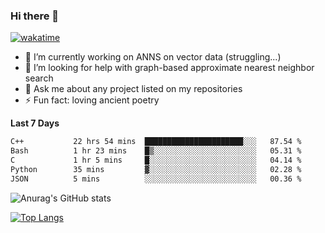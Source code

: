 ### Hi there 👋

[![wakatime](https://wakatime.com/badge/user/8906da98-c623-4aff-ac00-99cb42e09b38.svg)](https://wakatime.com/@8906da98-c623-4aff-ac00-99cb42e09b38)

- 🔭 I’m currently working on ANNS on vector data (struggling...)
- 🤔 I’m looking for help with graph-based approximate nearest neighbor search
- 💬 Ask me about any project listed on my repositories
- ⚡ Fun fact: loving ancient poetry


**Last 7 Days**
<!--START_SECTION:waka-->

```txt
C++           22 hrs 54 mins  ██████████████████████░░░   87.54 %
Bash          1 hr 23 mins    █▒░░░░░░░░░░░░░░░░░░░░░░░   05.31 %
C             1 hr 5 mins     █░░░░░░░░░░░░░░░░░░░░░░░░   04.14 %
Python        35 mins         ▓░░░░░░░░░░░░░░░░░░░░░░░░   02.28 %
JSON          5 mins          ░░░░░░░░░░░░░░░░░░░░░░░░░   00.36 %
```

<!--END_SECTION:waka-->

![Anurag's GitHub stats](https://github-readme-stats.vercel.app/api?username=matchyc&count_private=true&show_icons=true&theme=vue)

[![Top Langs](https://github-readme-stats.vercel.app/api/top-langs/?username=matchyc&langs_count=4&&hide=perl,raku,html,javascript,shell,roff,prolog)](https://github.com/anuraghazra/github-readme-stats)
